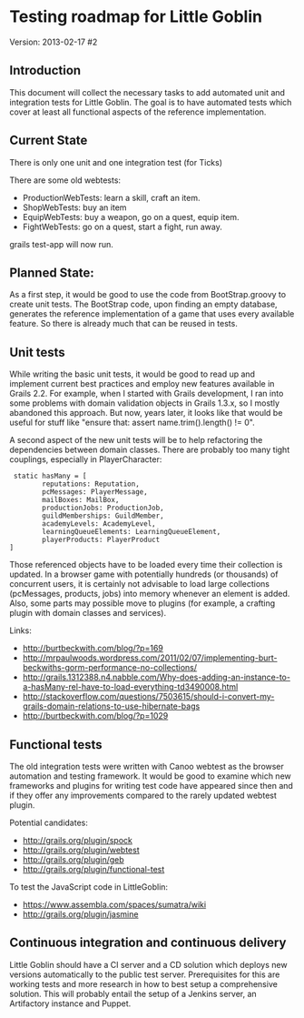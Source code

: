 # Testing roadmap for Little Goblin

Version: 2013-02-17 #2

## Introduction

This document will collect the necessary tasks to add automated unit and integration tests for Little Goblin.
The goal is to have automated tests which cover at least all functional aspects of the reference implementation.

## Current State

There is only one unit and one integration test (for Ticks)

There are some old webtests:

* ProductionWebTests: learn a skill, craft an item.
* ShopWebTests: buy an item
* EquipWebTests: buy a weapon, go on a quest, equip item.
* FightWebTests: go on a quest, start a fight, run away.

grails test-app will now run.

## Planned State:

As a first step, it would be good to use the code from BootStrap.groovy to create unit tests.
The BootStrap code, upon finding an empty database, generates the reference 
implementation of a game that uses every available feature. 
So there is already much that can be reused in tests.

## Unit tests

While writing the basic unit tests, it would be good to read up and implement current 
best practices and employ new features available in Grails 2.2. For example, when I started
with Grails development, I ran into some problems with domain validation objects in Grails 1.3.x,
so I mostly abandoned this approach. But now, years later, it looks like that would be useful
for stuff like "ensure that: assert name.trim().length() != 0".

A second aspect of the new unit tests will be to help refactoring the dependencies between domain classes.
There are probably too many tight couplings, especially in PlayerCharacter:

	 static hasMany = [
            reputations: Reputation,
            pcMessages: PlayerMessage,
            mailBoxes: MailBox,
            productionJobs: ProductionJob,
            guildMemberships: GuildMember,
            academyLevels: AcademyLevel,
            learningQueueElements: LearningQueueElement,
            playerProducts: PlayerProduct
    ]

Those referenced objects have to be loaded every time their collection is updated. In a browser game
with potentially hundreds (or thousands) of concurrent users, it is certainly not advisable to load
large collections (pcMessages, products, jobs) into memory whenever an element is added. Also, some
parts may possible move to plugins (for example, a crafting plugin with domain classes and services).

Links:

* http://burtbeckwith.com/blog/?p=169
* http://mrpaulwoods.wordpress.com/2011/02/07/implementing-burt-beckwiths-gorm-performance-no-collections/
* http://grails.1312388.n4.nabble.com/Why-does-adding-an-instance-to-a-hasMany-rel-have-to-load-everything-td3490008.html
* http://stackoverflow.com/questions/7503615/should-i-convert-my-grails-domain-relations-to-use-hibernate-bags
* http://burtbeckwith.com/blog/?p=1029

## Functional tests

The old integration tests were written with Canoo webtest as the browser automation and testing framework.
It would be good to examine which new frameworks and plugins for writing test code have appeared since then
and if they offer any improvements compared to the rarely updated webtest plugin.

Potential candidates:

* http://grails.org/plugin/spock
* http://grails.org/plugin/webtest
* http://grails.org/plugin/geb
* http://grails.org/plugin/functional-test

To test the JavaScript code in LittleGoblin:

* https://www.assembla.com/spaces/sumatra/wiki
* http://grails.org/plugin/jasmine

## Continuous integration and continuous delivery

Little Goblin should have a CI server and a CD solution which deploys new versions automatically to the
public test server. Prerequisites for this are working tests and more research in how to best setup
a comprehensive solution. This will probably entail the setup of a Jenkins server, an Artifactory instance
and Puppet.

